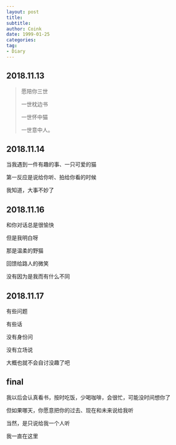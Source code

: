 ```yaml
---
layout: post
title:  
subtitle: 
author: Coink
date: 1999-01-25
categories:
tag:
- Diary
---
```




## 2018.11.13

> 愿陪你三世
>
> 一世枕边书
>
> 一世怀中猫
>
> 一世意中人。



## 2018.11.14

当我遇到一件有趣的事、一只可爱的猫

第一反应是说给你听、拍给你看的时候

我知道，大事不妙了



## 2018.11.16

和你对话总是很愉快

但是我明白呀

那是温柔的野猫

回馈给路人的微笑

没有因为是我而有什么不同



## 2018.11.17

有些问题

有些话

没有身份问

没有立场说

大概也就不会自讨没趣了吧



## final

我以后会认真看书，按时吃饭，少喝咖啡，会很忙，可能没时间想你了

但如果哪天，你愿意把你的过去、现在和未来说给我听

当然，是只说给我一个人听

我一直在这里
